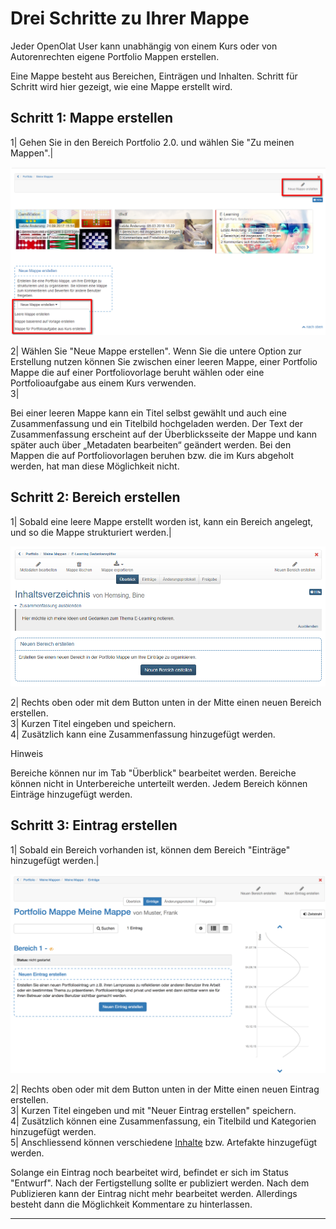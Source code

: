 # Drei Schritte zu Ihrer Mappe

Jeder OpenOlat User kann unabhängig von einem Kurs oder von Autorenrechten
eigene Portfolio Mappen erstellen.

Eine Mappe besteht aus Bereichen, Einträgen und Inhalten. Schritt für Schritt
wird hier gezeigt, wie eine Mappe erstellt wird.

Schritt 1: Mappe erstellen  
---  
1| Gehen Sie in den Bereich Portfolio 2.0. und wählen Sie "Zu meinen Mappen".|

![](assets/portfolio_mappe_erstellen.png)  
  
2| Wählen Sie "Neue Mappe erstellen". Wenn Sie die untere Option zur
Erstellung nutzen können Sie zwischen einer leeren Mappe, einer Portfolio
Mappe die auf einer Portfoliovorlage beruht wählen oder eine Portfolioaufgabe
aus einem Kurs verwenden.  
3|

Bei einer leeren Mappe kann ein Titel selbst gewählt und auch eine
Zusammenfassung und ein Titelbild hochgeladen werden. Der Text der
Zusammenfassung erscheint auf der Überblicksseite der Mappe und kann später
auch über „Metadaten bearbeiten“ geändert werden. Bei den Mappen die auf
Portfoliovorlagen beruhen bzw. die im Kurs abgeholt werden, hat man diese
Möglichkeit nicht.  
  
Schritt 2: Bereich erstellen  
---  
1| Sobald eine leere Mappe erstellt worden ist, kann ein Bereich angelegt, und
so die Mappe strukturiert werden.|

![](assets/eportfolio_Bereich_erstellen.png)  
  
2| Rechts oben oder mit dem Button unten in der Mitte einen neuen Bereich
erstellen.  
3| Kurzen Titel eingeben und speichern.  
4| Zusätzlich kann eine Zusammenfassung hinzugefügt werden.  
  
Hinweis

Bereiche können nur im Tab "Überblick" bearbeitet werden. Bereiche können
nicht in Unterbereiche unterteilt werden. Jedem Bereich können Einträge
hinzugefügt werden.

Schritt 3: Eintrag erstellen  
---  
1| Sobald ein Bereich vorhanden ist, können dem Bereich "Einträge" hinzugefügt
werden.|

![](assets/eportfolio_eintrag_neu_DE.png)  
  
2| Rechts oben oder mit dem Button unten in der Mitte einen neuen Eintrag
erstellen.  
3| Kurzen Titel eingeben und mit "Neuer Eintrag erstellen" speichern.  
4| Zusätzlich können eine Zusammenfassung, ein Titelbild und Kategorien
hinzugefügt werden.  
5| Anschliessend können verschiedene
[Inhalte](My_portfolio_binders.de.md#MeinePortfolioMappen-portfolioinhalt)
bzw. Artefakte hinzugefügt werden.  
  
Solange ein Eintrag noch bearbeitet wird, befindet er sich im Status
"Entwurf". Nach der Fertigstellung sollte er publiziert werden. Nach dem
Publizieren kann der Eintrag nicht mehr bearbeitet werden. Allerdings besteht
dann die Möglichkeit Kommentare zu hinterlassen.

  
  
  
---

